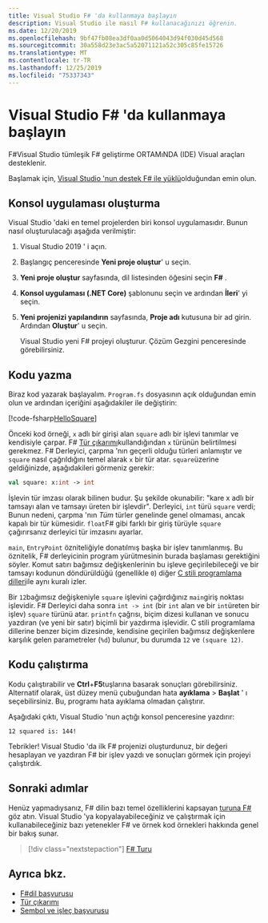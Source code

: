 ```yaml
---
title: Visual Studio F# 'da kullanmaya başlayın
description: Visual Studio ile nasıl F# kullanacağınızı öğrenin.
ms.date: 12/20/2019
ms.openlocfilehash: 9bf47fb08ea3df0aa0d5064043d94f030d45d568
ms.sourcegitcommit: 30a558d23e3ac5a52071121a52c305c85fe15726
ms.translationtype: MT
ms.contentlocale: tr-TR
ms.lasthandoff: 12/25/2019
ms.locfileid: "75337343"
---
```

# <a name="get-started-with-f-in-visual-studio"></a>Visual Studio F# 'da kullanmaya başlayın

F#Visual Studio tümleşik F# geliştirme ORTAMıNDA (IDE) Visual araçları desteklenir.

Başlamak için, [Visual Studio 'nun destek F# ile yüklü](install-fsharp.md#install-f-with-visual-studio)olduğundan emin olun.

## <a name="create-a-console-application"></a>Konsol uygulaması oluşturma

Visual Studio 'daki en temel projelerden biri konsol uygulamasıdır. Bunun nasıl oluşturulacağı aşağıda verilmiştir:

1. Visual Studio 2019 ' i açın.

2. Başlangıç penceresinde **Yeni proje oluştur**' u seçin.

3. **Yeni proje oluştur** sayfasında, dil listesinden öğesini seçin **F#** .

4. **Konsol uygulaması (.NET Core)** şablonunu seçin ve ardından **İleri**' yi seçin.

5. **Yeni projenizi yapılandırın** sayfasında, **Proje adı** kutusuna bir ad girin. Ardından **Oluştur**' u seçin.

   Visual Studio yeni F# projeyi oluşturur. Çözüm Gezgini penceresinde görebilirsiniz.

## <a name="write-the-code"></a>Kodu yazma

Biraz kod yazarak başlayalım. `Program.fs` dosyasının açık olduğundan emin olun ve ardından içeriğini aşağıdakiler ile değiştirin:

[!code-fsharp[HelloSquare](~/samples/snippets/fsharp/getting-started/hello-square.fs)]

Önceki kod örneği, `x` adlı bir girişi alan `square` adlı bir işlevi tanımlar ve kendisiyle çarpar. F# [Tür çıkarımı](../language-reference/type-inference.md)kullandığından `x` türünün belirtilmesi gerekmez. F# Derleyici, çarpma 'nın geçerli olduğu türleri anlamıştır ve `square` nasıl çağrıldığını temel alarak `x` bir tür atar. `square`üzerine geldiğinizde, aşağıdakileri görmeniz gerekir:

```fsharp
val square: x:int -> int
```

İşlevin tür imzası olarak bilinen budur. Şu şekilde okunabilir: "kare x adlı bir tamsayı alan ve tamsayı üreten bir işlevdir". Derleyici, `int` türü `square` verdi; Bunun nedeni, çarpma 'nın *Tüm* türler genelinde genel olmaması, ancak kapalı bir tür kümesidir. `float`F# gibi farklı bir giriş türüyle `square` çağırırsanız derleyici tür imzasını ayarlar.

`main`, `EntryPoint` özniteliğiyle donatılmış başka bir işlev tanımlanmış. Bu öznitelik, F# derleyicinin program yürütmesinin burada başlaması gerektiğini söyler. Komut satırı bağımsız değişkenlerinin bu işleve geçirilebileceği ve bir tamsayı kodunun döndürüldüğü (genellikle `0`) diğer [C stili programlama dilleri](https://en.wikipedia.org/wiki/Entry_point#C_and_C.2B.2B)ile aynı kuralı izler.

Bir `12`bağımsız değişkeniyle `square` işlevini çağırdığınız `main`giriş noktası işlevidir. F# Derleyici daha sonra `int -> int` (bir `int` alan ve bir `int`üreten bir işlev) `square` türünü atar. `printfn` çağrısı, biçim dizesi kullanan ve sonucu yazdıran (ve yeni bir satır) biçimli bir yazdırma işlevidir. C stili programlama dillerine benzer biçim dizesinde, kendisine geçirilen bağımsız değişkenlere karşılık gelen parametreler (`%d`) bulunur, bu durumda `12` ve `(square 12)`.

## <a name="run-the-code"></a>Kodu çalıştırma

Kodu çalıştırabilir ve **Ctrl**+**F5**tuşlarına basarak sonuçları görebilirsiniz. Alternatif olarak, üst düzey menü çubuğundan hata **ayıklama** > **Başlat** ' ı seçebilirsiniz. Bu, programı hata ayıklama olmadan çalıştırır.

Aşağıdaki çıktı, Visual Studio 'nun açtığı konsol penceresine yazdırır:

```console
12 squared is: 144!
```

Tebrikler! Visual Studio 'da ilk F# projenizi oluşturdunuz, bir değeri hesaplayan ve yazdıran F# bir işlev yazdı ve sonuçları görmek için projeyi çalıştırdık.

## <a name="next-steps"></a>Sonraki adımlar

Henüz yapmadıysanız, F# dilin bazı temel özelliklerini kapsayan [turuna F# ](../tour.md)göz atın. Visual Studio 'ya kopyalayabileceğiniz ve çalıştırmak için kullanabileceğiniz bazı yetenekler F# ve örnek kod örnekleri hakkında genel bir bakış sunar.

> [!div class="nextstepaction"]
> [F# Turu](../tour.md)

## <a name="see-also"></a>Ayrıca bkz.

- [F#dil başvurusu](../language-reference/index.md)
- [Tür çıkarımı](../language-reference/type-inference.md)
- [Sembol ve işleç başvurusu](../language-reference/symbol-and-operator-reference/index.md)
